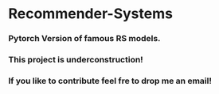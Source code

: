 # Recommender-Systems
### Pytorch Version of famous RS models. 
### This project is underconstruction!
### If you like to contribute feel fre to drop me an email!
